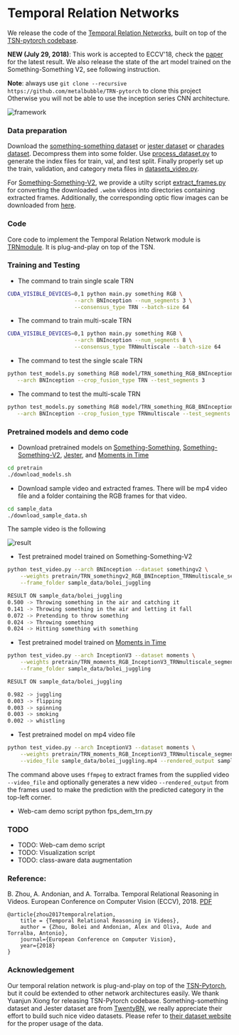 # Temporal Relation Networks

We release the code of the [Temporal Relation Networks](http://relation.csail.mit.edu/), built on top of the [TSN-pytorch codebase](https://github.com/yjxiong/temporal-segment-networks).

**NEW (July 29, 2018)**: This work is accepted to ECCV'18, check the [paper](https://arxiv.org/pdf/1711.08496.pdf) for the latest result. We also release the state of the art model trained on the Something-Something V2, see following instruction.

**Note**: always use `git clone --recursive https://github.com/metalbubble/TRN-pytorch` to clone this project
Otherwise you will not be able to use the inception series CNN architecture.

![framework](http://relation.csail.mit.edu/framework_trn.png)

### Data preparation
Download the [something-something dataset](https://www.twentybn.com/datasets/something-something/v1) or [jester dataset](https://www.twentybn.com/datasets/something-something) or [charades dataset](http://allenai.org/plato/charades/). Decompress them into some folder. Use [process_dataset.py](process_dataset.py) to generate the index files for train, val, and test split. Finally properly set up the train, validation, and category meta files in [datasets_video.py](datasets_video.py).

For [Something-Something-V2](https://www.twentybn.com/datasets/something-something), we provide a utilty script [extract_frames.py](https://github.com/metalbubble/TRN-pytorch/blob/master/extract_frames.py) for converting the downloaded `.webm` videos into directories containing extracted frames. Additionally, the corresponding optic flow images can be downloaded from [here](http://relation.csail.mit.edu/data/20bn-something-something-v2-flow.tar.gz).

### Code

Core code to implement the Temporal Relation Network module is [TRNmodule](TRNmodule.py). It is plug-and-play on top of the TSN.

### Training and Testing

* The command to train single scale TRN

```bash
CUDA_VISIBLE_DEVICES=0,1 python main.py something RGB \
                     --arch BNInception --num_segments 3 \
                     --consensus_type TRN --batch-size 64
```

* The command to train multi-scale TRN
```bash
CUDA_VISIBLE_DEVICES=0,1 python main.py something RGB \
                     --arch BNInception --num_segments 8 \
                     --consensus_type TRNmultiscale --batch-size 64
```

* The command to test the single scale TRN

```bash
python test_models.py something RGB model/TRN_something_RGB_BNInception_TRN_segment3_best.pth.tar \
   --arch BNInception --crop_fusion_type TRN --test_segments 3
```

* The command to test the multi-scale TRN

```bash
python test_models.py something RGB model/TRN_something_RGB_BNInception_TRNmultiscale_segment8_best.pth.tar \
   --arch BNInception --crop_fusion_type TRNmultiscale --test_segments 8
```

### Pretrained models and demo code

* Download pretrained models on [Something-Something](https://20bn.com/datasets/something-something/v1), [Something-Something-V2](https://www.twentybn.com/datasets/something-something), [Jester](https://www.twentybn.com/datasets/jester), and [Moments in Time](http://moments.csail.mit.edu/)

```bash
cd pretrain
./download_models.sh
```

* Download sample video and extracted frames. There will be mp4 video file and a folder containing the RGB frames for that video.

```bash
cd sample_data
./download_sample_data.sh
```

The sample video is the following

![result](http://relation.csail.mit.edu/data/bolei_juggling.gif)

* Test pretrained model trained on Something-Something-V2

```bash
python test_video.py --arch BNInception --dataset somethingv2 \
    --weights pretrain/TRN_somethingv2_RGB_BNInception_TRNmultiscale_segment8_best.pth.tar \
    --frame_folder sample_data/bolei_juggling

RESULT ON sample_data/bolei_juggling
0.500 -> Throwing something in the air and catching it
0.141 -> Throwing something in the air and letting it fall
0.072 -> Pretending to throw something
0.024 -> Throwing something
0.024 -> Hitting something with something

```


* Test pretrained model trained on [Moments in Time](http://moments.csail.mit.edu/)

```bash
python test_video.py --arch InceptionV3 --dataset moments \
    --weights pretrain/TRN_moments_RGB_InceptionV3_TRNmultiscale_segment8_best.pth.tar \
    --frame_folder sample_data/bolei_juggling

RESULT ON sample_data/bolei_juggling

0.982 -> juggling
0.003 -> flipping
0.003 -> spinning
0.003 -> smoking
0.002 -> whistling
```

* Test pretrained model on mp4 video file

```bash
python test_video.py --arch InceptionV3 --dataset moments \
    --weights pretrain/TRN_moments_RGB_InceptionV3_TRNmultiscale_segment8_best.pth.tar \
    --video_file sample_data/bolei_juggling.mp4 --rendered_output sample_data/predicted_video.mp4
```

The command above uses `ffmpeg` to extract frames from the supplied video `--video_file` and optionally generates a new video `--rendered_output` from the frames used to make the prediction with the predicted category in the top-left corner.

* Web-cam demo script
python fps_dem_trn.py

### TODO

* TODO: Web-cam demo script
* TODO: Visualization script
* TODO: class-aware data augmentation

### Reference:
B. Zhou, A. Andonian, and A. Torralba. Temporal Relational Reasoning in Videos. European Conference on Computer Vision (ECCV), 2018. [PDF](https://arxiv.org/pdf/1711.08496.pdf)
```
@article{zhou2017temporalrelation,
    title = {Temporal Relational Reasoning in Videos},
    author = {Zhou, Bolei and Andonian, Alex and Oliva, Aude and Torralba, Antonio},
    journal={European Conference on Computer Vision},
    year={2018}
}
```

### Acknowledgement
Our temporal relation network is plug-and-play on top of the [TSN-Pytorch](https://github.com/yjxiong/temporal-segment-networks), but it could be extended to other network architectures easily. We thank Yuanjun Xiong for releasing TSN-Pytorch codebase. Something-something dataset and Jester dataset are from [TwentyBN](https://www.twentybn.com/), we really appreciate their effort to build such nice video datasets. Please refer to [their dataset website](https://www.twentybn.com/datasets/something-something) for the proper usage of the data.
